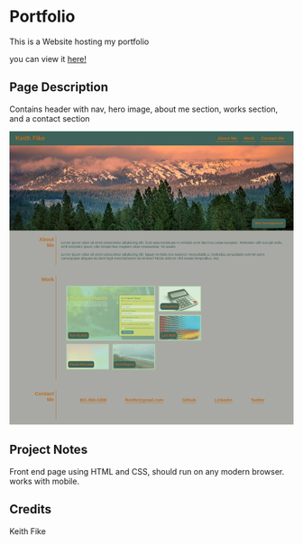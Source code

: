 # Portfolio

This is a Website hosting my portfolio

you can view it [here!](https://gray-turtle.github.io/portfolio-page/)

## Page Description

Contains header with nav, hero image, about me section, works section, and a contact section

![screenshot of completed webpage](./assets/images/full-site.png)

## Project Notes 

Front end page using HTML and CSS, should run on any modern browser. works with mobile.

## Credits

Keith Fike
